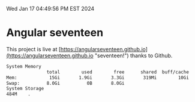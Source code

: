 Wed Jan 17 04:49:56 PM EST 2024

# Angular seventeen


This project is live at [https://angularseventeen.github.io](https://angularseventeen.github.io "seventeen!") thanks to Github.

```bash
System Memory
               total        used        free      shared  buff/cache   available
Mem:            15Gi       1.9Gi       3.3Gi       319Mi        10Gi        13Gi
Swap:          8.0Gi          0B       8.0Gi
System Storage
484M	.
```
